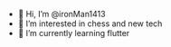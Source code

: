 - 👋 Hi, I’m @ironMan1413
- 👀 I’m interested in chess and new tech
- 🌱 I’m currently learning flutter

<!---
ironMan1413/ironMan1413 is a ✨ special ✨ repository because its `README.md` (this file) appears on your GitHub profile.
You can click the Preview link to take a look at your changes.
--->
